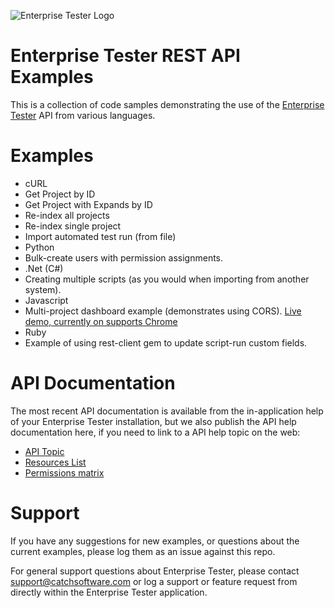 ![Enterprise Tester Logo][1]

Enterprise Tester REST API Examples
===================================

This is a collection of code samples demonstrating the use of the [Enterprise Tester][6] API from various languages.

Examples
========

* cURL
 * Get Project by ID
 * Get Project with Expands by ID
 * Re-index all projects
 * Re-index single project
 * Import automated test run (from file)
* Python
 * Bulk-create users with permission assignments.
* .Net (C#)
 * Creating multiple scripts (as you would when importing from another system).
* Javascript
 * Multi-project dashboard example (demonstrates using CORS). [Live demo, currently on supports Chrome][7]
* Ruby
 * Example of using rest-client gem to update script-run custom fields.

API Documentation
=================

The most recent API documentation is available from the in-application help of your Enterprise Tester installation, but we also publish the API help documentation here, if you need to link to a API help topic on the web:

* [API Topic][3]
* [Resources List][4]
* [Permissions matrix][5]

Support
========

If you have any suggestions for new examples, or questions about the current examples, please log them as an issue against this repo.

For general support questions about Enterprise Tester, please contact [support@catchsoftware.com][2] or log a support or feature request from directly within the Enterprise Tester application.


  [1]: http://i.stack.imgur.com/Jmgo8.png
  [2]: mailto:support@catchlimited.com
  [3]: http://dev.enterprisetester.com/help/#API
  [4]: http://dev.enterprisetester.com/help/#API_Resources
  [5]: http://dev.enterprisetester.com/help/#API_Permissions
  [6]: http://www.enterprisetester.com/
  [7]: http://catch-software.github.com/EnterpriseTester-API-Examples/CORS/SimpleDashboard/example.html
